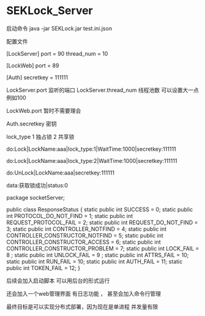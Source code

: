 # SEKLock_Server

启动命令
java -jar SEKLock.jar test.ini.json


配置文件

[LockServer]
port = 90
thread_num = 10
 

[LockWeb]
port = 89

[Auth]
secretkey = 111111

LockServer.port 监听的端口 
LockServer.thread_num 线程池数 可以设置大一点例如100

LockWeb.port 暂时不需要理会

Auth.secretkey 密钥

lock_type 1  独占锁  2 共享锁

do:Lock|LockName:aaa|lock_type:1|WaitTime:1000|secretkey:111111

do:Lock|LockName:aaa|lock_type:2|WaitTime:1000|secretkey:111111

do:UnLock|LockName:aaa|secretkey:111111


data:获取锁成功|status:0


package socketServer;

public class ResponseStatus {
   static public int SUCCESS = 0;
   static public int PROTOCOL_DO_NOT_FIND = 1;
   static public int REQUEST_PROTOCOL_FAIL = 2;
   static public int REQUEST_DO_NOT_FIND = 3;
   static public int CONTROLLER_NOTFIND = 4;
   static public int CONTROLLER_CONSTRUCTOR_NOTFIND = 5;
   static public int CONTROLLER_CONSTRUCTOR_ACCESS = 6;
   static public int CONTROLLER_CONSTRUCTOR_PROBLEM = 7;
   static public int LOCK_FAIL = 8 ;
   static public int UNLOCK_FAIL = 9 ;
   static public int ATTRS_FAIL = 10;
   static public int RUN_FAIL = 10;
   static public int AUTH_FAIL = 11;
   static public int TOKEN_FAIL = 12;
}



后续会加入启动脚本 可以用后台的形式运行

还会加入一个web管理界面 有日志功能 ， 甚至会加入命令行管理

最终目标是可以实现分布式部署，因为现在是单进程 并发量有限

 

